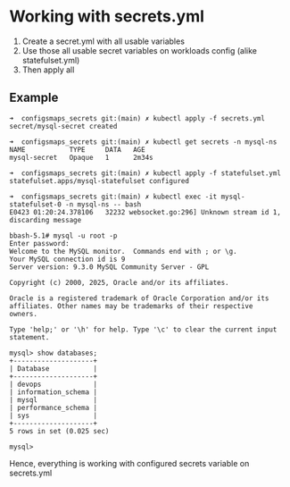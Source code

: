 # Working with secrets.yml
1. Create a secret.yml with all usable variables
2. Use those all usable secret variables on workloads config (alike statefulset.yml)
3. Then apply all

## Example
```
➜  configsmaps_secrets git:(main) ✗ kubectl apply -f secrets.yml 
secret/mysql-secret created

➜  configsmaps_secrets git:(main) ✗ kubectl get secrets -n mysql-ns
NAME           TYPE     DATA   AGE
mysql-secret   Opaque   1      2m34s

➜  configsmaps_secrets git:(main) ✗ kubectl apply -f statefulset.yml 
statefulset.apps/mysql-statefulset configured

➜  configsmaps_secrets git:(main) ✗ kubectl exec -it mysql-statefulset-0 -n mysql-ns -- bash
E0423 01:20:24.378106   32232 websocket.go:296] Unknown stream id 1, discarding message
                                                                                       bbash-5.1# mysql -u root -p
Enter password: 
Welcome to the MySQL monitor.  Commands end with ; or \g.
Your MySQL connection id is 9
Server version: 9.3.0 MySQL Community Server - GPL

Copyright (c) 2000, 2025, Oracle and/or its affiliates.

Oracle is a registered trademark of Oracle Corporation and/or its
affiliates. Other names may be trademarks of their respective
owners.

Type 'help;' or '\h' for help. Type '\c' to clear the current input statement.

mysql> show databases;
+--------------------+
| Database           |
+--------------------+
| devops             |
| information_schema |
| mysql              |
| performance_schema |
| sys                |
+--------------------+
5 rows in set (0.025 sec)

mysql> 

```
Hence, everything is working with configured secrets variable on secrets.yml
